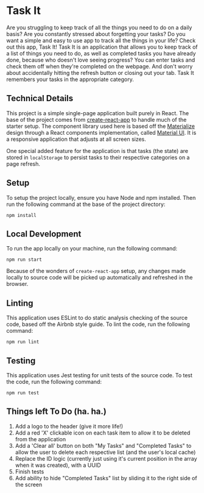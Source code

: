 # Task It

Are you struggling to keep track of all the things you need to do on a daily basis? Are you constantly stressed about forgetting your tasks? Do you want a simple and easy to use app to track all the things in your life? Check out this app, Task It! Task It is an application that allows you to keep track of a list of things you need to do, as well as completed tasks you have already done, because who doesn't love seeing progress? You can enter tasks and check them off when they're completed on the webpage. And don't worry about accidentally hitting the refresh button or closing out your tab. Task It remembers your tasks in the appropriate category.

## Technical Details

This project is a simple single-page application built purely in React. The base of the project comes from [create-react-app](https://github.com/facebook/create-react-app) to handle much of the starter setup. The component library used here is based off the [Materialize](https://materializecss.com/) design through a React components implementation, called [Material UI](https://material-ui.com/). It is a responsive application that adjusts at all screen sizes.

One special added feature for the application is that tasks (the state) are stored in `localStorage` to persist tasks to their respective categories on a page refresh. 

## Setup

To setup the project locally, ensure you have Node and npm installed. Then run the following command at the base of the project directory:

```
npm install
```

## Local Development

To run the app locally on your machine, run the following command:

```
npm run start
```

Because of the wonders of `create-react-app` setup, any changes made locally to source code will be picked up automatically and refreshed in the browser.

## Linting

This application uses ESLint to do static analysis checking of the source code, based off the Airbnb style guide. To lint the code, run the following command:

```
npm run lint
```

## Testing

This application uses Jest testing for unit tests of the source code. To test the code, run the following command:

```
npm run test
```

## Things left To Do (ha. ha.)

1. Add a logo to the header (give it more life!)
2. Add a red 'X' clickable icon on each task item to allow it to be deleted from the application
3. Add a 'Clear all' button on both "My Tasks" and "Completed Tasks" to allow the user to delete each respective list (and the user's local cache)
4. Replace the ID logic (currently just using it's current position in the array when it was created), with a UUID
5. Finish tests
6. Add ability to hide "Completed Tasks" list by sliding it to the right side of the screen
